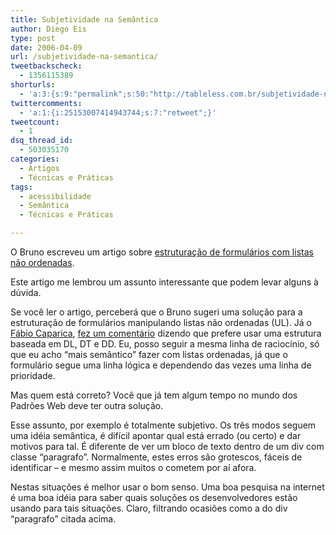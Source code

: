 ```yaml
---
title: Subjetividade na Semântica
author: Diego Eis
type: post
date: 2006-04-09
url: /subjetividade-na-semantica/
tweetbackscheck:
  - 1356115389
shorturls:
  - 'a:3:{s:9:"permalink";s:50:"http://tableless.com.br/subjetividade-na-semantica";s:7:"tinyurl";s:26:"http://tinyurl.com/3wb8p6o";s:4:"isgd";s:19:"http://is.gd/1hYa7M";}'
twittercomments:
  - 'a:1:{i:25153007414943744;s:7:"retweet";}'
tweetcount:
  - 1
dsq_thread_id:
  - 503035170
categories:
  - Artigos
  - Técnicas e Práticas
tags:
  - acessibilidade
  - Semântica
  - Técnicas e Práticas

---
```

O Bruno escreveu um artigo sobre [estruturação de formulários com listas não ordenadas][1].

Este artigo me lembrou um assunto interessante que podem levar alguns à dúvida.

Se você ler o artigo, perceberá que o Bruno sugeri uma solução para a estruturação de formulários manipulando listas não ordenadas (UL). Já o [Fábio Caparica][2], [fez um comentário][3] dizendo que prefere usar uma estrutura baseada em DL, DT e DD. Eu, posso seguir a mesma linha de raciocínio, só que eu acho &#8220;mais semântico&#8221; fazer com listas ordenadas, já que o formulário segue uma linha lógica e dependendo das vezes uma linha de prioridade.

Mas quem está correto? Você que já tem algum tempo no mundo dos Padrões Web deve ter outra solução.
  
Esse assunto, por exemplo é totalmente subjetivo. Os três modos seguem uma idéia semântica, é difícil apontar qual está errado (ou certo) e dar motivos para tal. É diferente de ver um bloco de texto dentro de um div com classe &#8220;paragrafo&#8221;. Normalmente, estes erros são grotescos, fáceis de identificar &#8211; e mesmo assim muitos o cometem por aí afora.
  
Nestas situações é melhor usar o bom senso. Uma boa pesquisa na internet é uma boa idéia para saber quais soluções os desenvolvedores estão usando para tais situações. Claro, filtrando ocasiões como a do div &#8220;paragrafo&#8221; citada acima.

 [1]: http://brunotorres.net/2006/04/09/estruturando-formularios-com-listas-nao-ordenadas
 [2]: http://www.design2.com.br/caparica/blog/2006/04/its-possible.html
 [3]: http://brunotorres.net/2006/04/09/estruturando-formularios-com-listas-nao-ordenadas#comment-1515